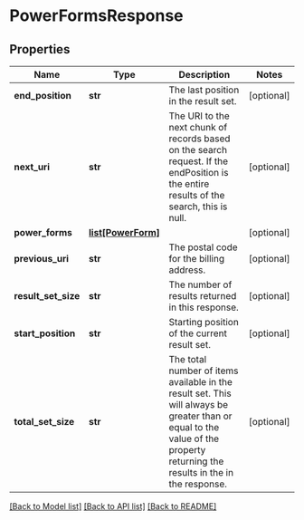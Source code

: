 # PowerFormsResponse

## Properties
Name | Type | Description | Notes
------------ | ------------- | ------------- | -------------
**end_position** | **str** | The last position in the result set.  | [optional] 
**next_uri** | **str** | The URI to the next chunk of records based on the search request. If the endPosition is the entire results of the search, this is null.  | [optional] 
**power_forms** | [**list[PowerForm]**](PowerForm.md) |  | [optional] 
**previous_uri** | **str** | The postal code for the billing address. | [optional] 
**result_set_size** | **str** | The number of results returned in this response.  | [optional] 
**start_position** | **str** | Starting position of the current result set. | [optional] 
**total_set_size** | **str** | The total number of items available in the result set. This will always be greater than or equal to the value of the property returning the results in the in the response. | [optional] 

[[Back to Model list]](../README.md#documentation-for-models) [[Back to API list]](../README.md#documentation-for-api-endpoints) [[Back to README]](../README.md)


